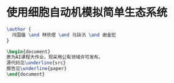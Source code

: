 # 使用细胞自动机模拟简单生态系统

```latex
\author {
  冯国蕴 \and 林欣煜 \and 马詠汛 \and 谢金宏
}

\begin{document}
原为AI课程大作业，现采用公有领域许可发布。
源代码见\underline{src}
报告见\underline{paper}
\end{document}
```
